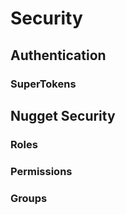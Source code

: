 # Security

## Authentication

### SuperTokens

## Nugget Security

### Roles

### Permissions

### Groups

